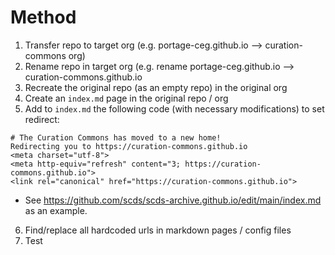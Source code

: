 # Method
1. Transfer repo to target org (e.g. portage-ceg.github.io --> curation-commons org)
2. Rename repo in target org (e.g. rename portage-ceg.github.io --> curation-commons.github.io
3. Recreate the original repo (as an empty repo) in the original org
4. Create an ```index.md``` page in the original repo / org 
5. Add to ```index.md``` the following code (with necessary modifications) to set redirect:
```
# The Curation Commons has moved to a new home! 
Redirecting you to https://curation-commons.github.io
<meta charset="utf-8">
<meta http-equiv="refresh" content="3; https://curation-commons.github.io">
<link rel="canonical" href="https://curation-commons.github.io">
``` 
- See https://github.com/scds/scds-archive.github.io/edit/main/index.md as an example.

6. Find/replace all hardcoded urls in markdown pages / config files
7. Test  
